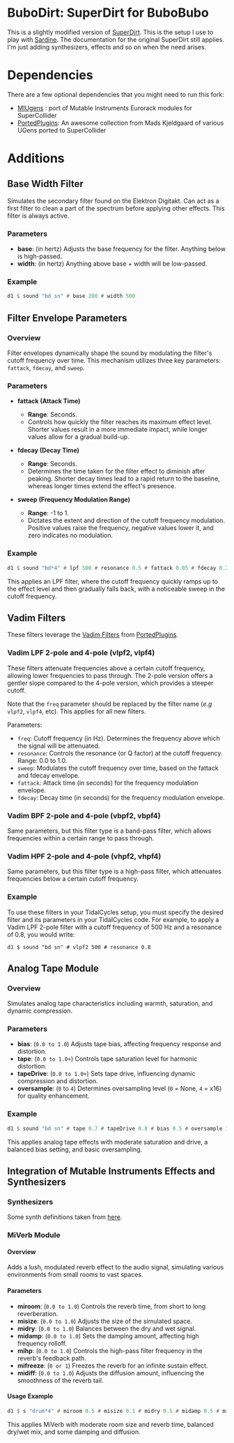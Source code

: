 # BuboDirt: SuperDirt for BuboBubo

This is a slightly modified version of [SuperDirt](https://github.com/musikinformatik/SuperDirt). This is the setup I use to play with [Sardine](https://sardine.raphaelforment.fr). The documentation for the original SuperDirt still applies. I'm just adding synthesizers, effects and so on when the need arises.

# Dependencies

There are a few optional dependencies that you might need to run this fork:
- [MIUgens](https://github.com/v7b1/mi-UGens) : port of Mutable Instruments Eurorack modules for SuperCollider
- [PortedPlugins](https://github.com/madskjeldgaard/portedplugins): An awesome
collection from Mads Kjeldgaard of various UGens ported to SuperCollider

# Additions

## Base Width Filter

Simulates the secondary filter found on the Elektron Digitakt. Can act as a first filter to clean a part of the spectrum before applying other effects. This filter is always active.

### Parameters

- **base**: (in hertz) Adjusts the base frequency for the filter. Anything below is high-passed.
- **width**: (in hertz) Anything above base + width will be low-passed.

### Example

```haskell
d1 $ sound "bd sn" # base 200 # width 500
```

## Filter Envelope Parameters

### Overview

Filter envelopes dynamically shape the sound by modulating the filter's cutoff frequency over time. This mechanism utilizes three key parameters: `fattack`, `fdecay`, and `sweep`.

### Parameters

- **fattack (Attack Time)**
  - **Range**: Seconds.
  - Controls how quickly the filter reaches its maximum effect level. Shorter values result in a more immediate impact, while longer values allow for a gradual build-up.

- **fdecay (Decay Time)**
  - **Range**: Seconds.
  - Determines the time taken for the filter effect to diminish after peaking. Shorter decay times lead to a rapid return to the baseline, whereas longer times extend the effect's presence.

- **sweep (Frequency Modulation Range)**
  - **Range**: -1 to 1.
  - Dictates the extent and direction of the cutoff frequency modulation. Positive values raise the frequency, negative values lower it, and zero indicates no modulation.

### Example

```haskell
d1 $ sound "bd*4" # lpf 500 # resonance 0.5 # fattack 0.05 # fdecay 0.2 # sweep 0.5
```

This applies an LPF filter, where the cutoff frequency quickly ramps up to the effect level and then gradually falls back, with a noticeable sweep in the cutoff frequency.

## Vadim Filters

These filters leverage the [Vadim Filters](https://www.native-instruments.com/fileadmin/ni_media/downloads/pdf/VAFilterDesign_1.1.1.pdf) from [PortedPlugins](https://github.com/madskjeldgaard/portedplugins).

### Vadim LPF 2-pole and 4-pole (vlpf2, vlpf4)

These filters attenuate frequencies above a certain cutoff frequency, allowing lower frequencies to pass through. The 2-pole version offers a gentler slope compared to the 4-pole version, which provides a steeper cutoff.

Note that the `freq` parameter should be replaced by the filter name (_e.g_
`vlpf2`, `vlpf4`, etc). This applies for all new filters.

Parameters:

- `freq`: Cutoff frequency (in Hz). Determines the frequency above which the signal will be attenuated.
- `resonance`: Controls the resonance (or Q factor) at the cutoff frequency. Range: 0.0 to 1.0.
- `sweep`: Modulates the cutoff frequency over time, based on the fattack and fdecay envelope.
- `fattack`: Attack time (in seconds) for the frequency modulation envelope.
- `fdecay`: Decay time (in seconds) for the frequency modulation envelope.

### Vadim BPF 2-pole and 4-pole (vbpf2, vbpf4)

Same parameters, but this filter type is a band-pass filter, which allows frequencies within a certain range to pass through.

### Vadim HPF 2-pole and 4-pole (vhpf2, vhpf4)

Same parameters, but this filter type is a high-pass filter, which attenuates frequencies below a certain cutoff frequency.

### Example

To use these filters in your TidalCycles setup, you must specify the desired filter and its parameters in your TidalCycles code. For example, to apply a Vadim LPF 2-pole filter with a cutoff frequency of 500 Hz and a resonance of 0.8, you would write:

```
d1 $ sound "bd sn" # vlpf2 500 # resonance 0.8
```

## Analog Tape Module

### Overview

Simulates analog tape characteristics including warmth, saturation, and dynamic compression.

### Parameters

- **bias**: (`0.0 to 1.0`) Adjusts tape bias, affecting frequency response and distortion.
- **tape**: (`0.0 to 1.0+`) Controls tape saturation level for harmonic distortion.
- **tapeDrive**: (`0.0 to 1.0+`) Sets tape drive, influencing dynamic compression and distortion.
- **oversample**: (`0` to `4`) Determines oversampling level (`0` = None, `4` = x16) for quality enhancement.

### Example

```haskell
d1 $ sound "bd sn" # tape 0.7 # tapeDrive 0.8 # bias 0.5 # oversample 1
```

This applies analog tape effects with moderate saturation and drive, a balanced bias setting, and basic oversampling.

## Integration of Mutable Instruments Effects and Synthesizers

### Synthesizers

Some synth definitions taken from [here](https://tidalcycles.org/docs/reference/mi-ugens/#description).

### MiVerb Module

#### Overview

Adds a lush, modulated reverb effect to the audio signal, simulating various environments from small rooms to vast spaces.

#### Parameters

- **miroom**: (`0.0 to 1.0`) Controls the reverb time, from short to long reverberation.
- **misize**: (`0.0 to 1.0`) Adjusts the size of the simulated space.
- **midry**: (`0.0 to 1.0`) Balances between the dry and wet signal.
- **midamp**: (`0.0 to 1.0`) Sets the damping amount, affecting high frequency rolloff.
- **mihp**: (`0.0 to 1.0`) Controls the high-pass filter frequency in the reverb's feedback path.
- **mifreeze**: (`0 or 1`) Freezes the reverb for an infinite sustain effect.
- **midiff**: (`0.0 to 1.0`) Adjusts the diffusion amount, influencing the smoothness of the reverb tail.

#### Usage Example

```haskell
d1 $ s "drum*4" # miroom 0.5 # misize 0.1 # midry 0.5 # midamp 0.5 # mihp 0.05 # mifreeze 0 # midiff 0.625
```

This applies MiVerb with moderate room size and reverb time, balanced dry/wet mix, and some damping and diffusion.






